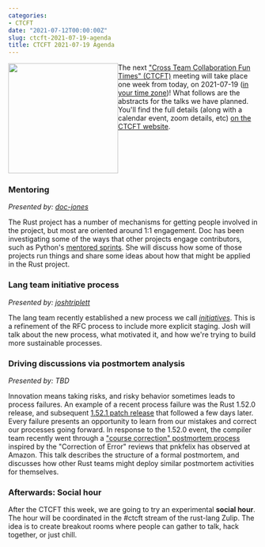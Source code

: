 ```yaml
---
categories:
- CTCFT
date: "2021-07-12T00:00:00Z"
slug: ctcft-2021-07-19-agenda
title: CTCFT 2021-07-19 Agenda
---
```


<img src="https://raw.githubusercontent.com/rust-ctcft/ctcft/main/img/camprust.png" width="222" style="float:left;"/> The next ["Cross Team Collaboration Fun Times" (CTCFT)][ctcft] meeting will take place one week from today, on 2021-07-19 ([in your time zone](https://everytimezone.com/s/0b504718))! What follows are the abstracts for the talks we have planned. You'll find the full details (along with a calendar event, zoom details, etc) [on the CTCFT website](https://rust-ctcft.github.io/ctcft/meetings/2021-07-19.html).

<div style="clear:both;"></div>

### Mentoring

_Presented by: [doc-jones]_

The Rust project has a number of mechanisms for getting people involved in the project, but most are oriented around 1:1 engagement. Doc has been investigating some of the ways that other projects engage contributors, such as Python's [mentored sprints](https://www.mentored-sprints.dev/). She will discuss how some of those projects run things and share some ideas about how that might be applied in the Rust project.

### Lang team initiative process

_Presented by: [joshtriplett]_

The lang team recently established a new process we call [_initiatives_]. This is a refinement of the RFC process to include more explicit staging. Josh will talk about the new process, what motivated it, and how we're trying to build more sustainable processes.

[_initiatives_]: https://github.com/rust-lang/lang-team/pull/105

### Driving discussions via postmortem analysis

_Presented by: TBD_

Innovation means taking risks, and risky behavior sometimes leads to process failures. An example of a recent process failure was the Rust 1.52.0 release, and subsequent [1.52.1 patch release][] that followed a few days later. Every failure presents an opportunity to learn from our mistakes and correct our processes going forward. In response to the 1.52.0 event, the compiler team recently went through a ["course correction" postmortem process][fingerprint coe] inspired by the "Correction of Error" reviews that pnkfelix has observed at Amazon. This talk describes the structure of a formal postmortem, and discusses how other Rust teams might deploy similar postmortem activities for themselves.

[1.52.1 patch release]: https://blog.rust-lang.org/2021/05/10/Rust-1.52.1.html
[fingerprint coe]: https://hackmd.io/DhKzaRUgTVGSmhW8Mj0c8A

### Afterwards: Social hour

After the CTCFT this week, we are going to try an experimental **social hour**. The hour will be coordinated in the #ctcft stream of the rust-lang Zulip. The idea is to create breakout rooms where people can gather to talk, hack together, or just chill.

[ctcft]: https://rust-ctcft.github.io/ctcft/
[calendar event]: https://calendar.google.com/event?action=TEMPLATE&tmeid=MmNqaGg4Y3U1c3IzMXNrdHY3bWYydmwzZm8gN24wdnZvcWZlMGtibms2aTA0dWl1NTJ0MzBAZw&tmsrc=7n0vvoqfe0kbnk6i04uiu52t30%40group.calendar.google.com
[nikomatsakis]: https://github.com/nikomatsakis/
[pnkfelix]: https://github.com/pnkfelix/
[doc-jones]: https://github.com/doc-jones/
[joshtriplett]: https://github.com/joshtriplett/
